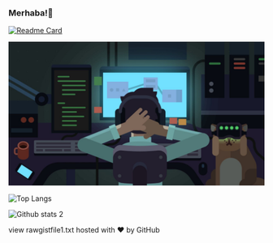 ### Merhaba!👋

<!--
**aliyulkebir0062/aliyulkebir0062** is a ✨ _special_ ✨ repository because its `README.md` (this file) appears on your GitHub profile.

Here are some ideas to get you started:

- 🔭 I’m currently working on ...
- 🌱 I’m currently learning ...
- 👯 I’m looking to collaborate on ...
- 🤔 I’m looking for help with ...
- 💬 Ask me about ...
- 📫 How to reach me: ...
- 😄 Pronouns: ...
- ⚡ Fun fact: ...
-->
[![Readme Card](https://github-readme-stats.vercel.app/api/pin/?username=aliyulkebir0062&repo=github-readme-stats)]([https://github.com/aliyulkebir0062/github-readme-stats](https://github.com/aliyulkebir0062/makine_ogrenimi))

<img src="photo.jpg" width="auto">

![Top Langs](https://github-readme-stats.vercel.app/api/top-langs/?username=aliyulkebir0062&hide_progress=true)

![Github stats 2](https://github-readme-stats.vercel.app/api?username=aliyulkebir0062&show_icons=true&theme=radical)


view rawgistfile1.txt hosted with ❤ by GitHub
